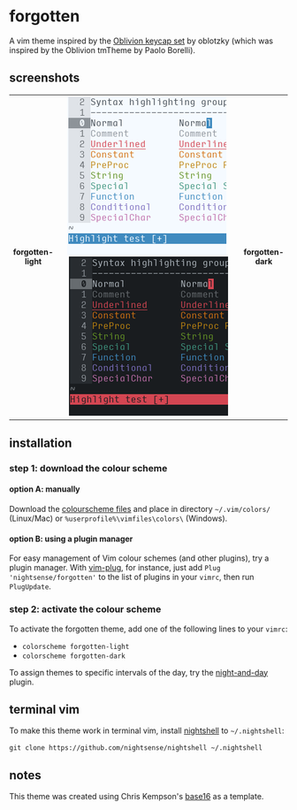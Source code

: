 # forgotten

A vim theme inspired by the [Oblivion keycap set](https://oblotzky.github.io/sa-oblivion/) by oblotzky (which was inspired by the Oblivion tmTheme by Paolo Borelli).

## screenshots

<table>
<tr></tr><tr><td align="center"><strong>forgotten-<br>light</strong></td>
<td align="center"><img src="img/screenshot-forgotten-light.png" alt="screenshot of the forgotten-light vim theme" width="288"> <img src="img/screenshot-forgotten-dark.png" alt="screenshot of the forgotten-dark vim theme" width="288"></td>
<td align="center"><strong>forgotten-<br>dark</strong></td></tr>
</table>

## installation

### step 1: download the colour scheme

#### option A: manually

Download the [colourscheme files](https://github.com/nightsense/forgotten/tree/master/colors) and place in directory `~/.vim/colors/` (Linux/Mac) or `%userprofile%\vimfiles\colors\` (Windows).

#### option B: using a plugin manager

For easy management of Vim colour schemes (and other plugins), try a plugin manager. With [vim-plug](https://github.com/junegunn/vim-plug), for instance, just add `Plug 'nightsense/forgotten'` to the list of plugins in your `vimrc`, then run `PlugUpdate`.

### step 2: activate the colour scheme

To activate the forgotten theme, add one of the following lines to your `vimrc`:

- `colorscheme forgotten-light`
- `colorscheme forgotten-dark`

To assign themes to specific intervals of the day, try the [night-and-day](https://github.com/nightsense/night-and-day) plugin.

## terminal vim

To make this theme work in terminal vim, install [nightshell](https://github.com/nightsense/nightshell) to `~/.nightshell`:

```
git clone https://github.com/nightsense/nightshell ~/.nightshell
```

## notes

This theme was created using Chris Kempson's [base16](https://github.com/chriskempson/base16-vim) as a template.
